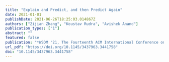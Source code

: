 ```yaml
---
title: "Explain and Predict, and then Predict Again"
date: 2021-01-01
publishDate: 2021-06-26T18:25:03.014867Z
authors: ["Zijian Zhang", "Koustav Rudra", "Avishek Anand"]
publication_types: ["1"]
abstract: ""
featured: false
publication: "*WSDM '21, The Fourteenth ACM International Conference on Web Search and Data Mining, Virtual Event, Israel, March 8-12, 2021*"
url_pdf: "https://doi.org/10.1145/3437963.3441758"
doi: "10.1145/3437963.3441758"
---
```


